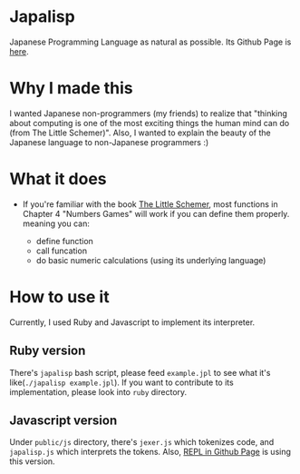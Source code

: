 # Japalisp
Japanese Programming Language as natural as possible.
Its Github Page is [here](https://kenzan100.github.io/japalisp).

# Why I made this
I wanted Japanese non-programmers (my friends) to realize that "thinking about computing is one of the most exciting things the human mind can do (from The Little Schemer)".
Also, I wanted to explain the beauty of the Japanese language to non-Japanese programmers :)

# What it does
* If you're familiar with the book [The Little Schemer](https://mitpress.mit.edu/index.php?q=books/little-schemer),
  most functions in Chapter 4 "Numbers Games" will work if you can define them properly.
  meaning you can:

  * define function
  * call funcation
  * do basic numeric calculations (using its underlying language)

# How to use it
Currently, I used Ruby and Javascript to implement its interpreter.

## Ruby version
There's `japalisp` bash script, please feed `example.jpl` to see what it's like(`./japalisp example.jpl`).
If you want to contribute to its implementation, please look into `ruby` directory.

## Javascript version
Under `public/js` directory, there's `jexer.js` which tokenizes code, and `japalisp.js` which interprets the tokens.
Also, [REPL in Github Page](https://kenzan100.github.io/japalisp/repl.html) is using this version.
